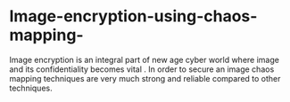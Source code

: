 # Image-encryption-using-chaos-mapping-
Image encryption is an integral part of new age cyber world where image and its confidentiality becomes vital . In order  to secure an image chaos mapping techniques are very much strong and reliable compared to other techniques.  
